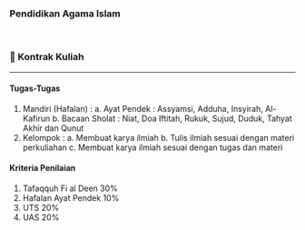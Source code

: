 ### Pendidikan Agama Islam

<br/>

### 🤝 Kontrak Kuliah
---

#### Tugas-Tugas
1. Mandiri (Hafalan) :
    a. Ayat Pendek : 
        Assyamsi, Adduha, Insyirah, Al-Kafirun
    b. Bacaan Sholat :
        Niat, Doa Iftitah, Rukuk, Sujud, Duduk, Tahyat Akhir dan Qunut
2. Kelompok :
    a. Membuat karya ilmiah
    b. Tulis ilmiah sesuai dengan materi perkuliahan
    c. Membuat karya ilmiah sesuai dengan tugas dan materi
    
#### Kriteria Penilaian
1. Tafaqquh Fi al Deen 30%
2. Hafalan Ayat Pendek 10%
3. UTS 20%
4. UAS 20%
